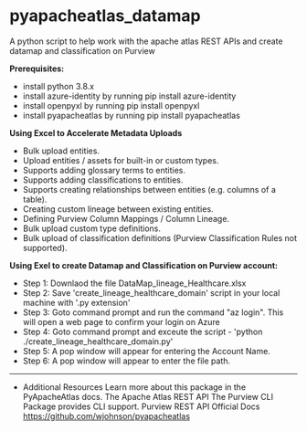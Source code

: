 # pyapacheatlas_datamap
A python script to help work with the apache atlas REST APIs and create datamap and classification on Purview


**Prerequisites:**
- install python 3.8.x
- install azure-identity by running pip install azure-identity
- install openpyxl by running pip install openpyxl
- install pyapacheatlas by running pip install pyapacheatlas




**Using Excel to Accelerate Metadata Uploads**
- Bulk upload entities.
- Upload entities / assets for built-in or custom types.
- Supports adding glossary terms to entities.
- Supports adding classifications to entities.
- Supports creating relationships between entities (e.g. columns of a table).
- Creating custom lineage between existing entities.
- Defining Purview Column Mappings / Column Lineage.
- Bulk upload custom type definitions.
- Bulk upload of classification definitions (Purview Classification Rules not supported).


**Using Exel to create Datamap and Classification on Purview account:**
- Step 1: Downlaod the file DataMap_lineage_Healthcare.xlsx
- Step 2: Save 'create_lineage_healthcare_domain' script in your local machine with '.py extension'
- Step 3: Goto command prompt and run the command "az login". This will open a web page to confirm your login on Azure
- Step 4: Goto command prompt and exceute the script - 'python ./create_lineage_healthcare_domain.py'
- Step 5: A pop window will appear for entering the Account Name.
- Step 6: A pop window will appear to enter the file path.

___________________________________________________________________________________________________________________________________________________________

- Additional Resources
Learn more about this package in the PyApacheAtlas docs.
The Apache Atlas REST API
The Purview CLI Package provides CLI support.
Purview REST API Official Docs
https://github.com/wjohnson/pyapacheatlas
